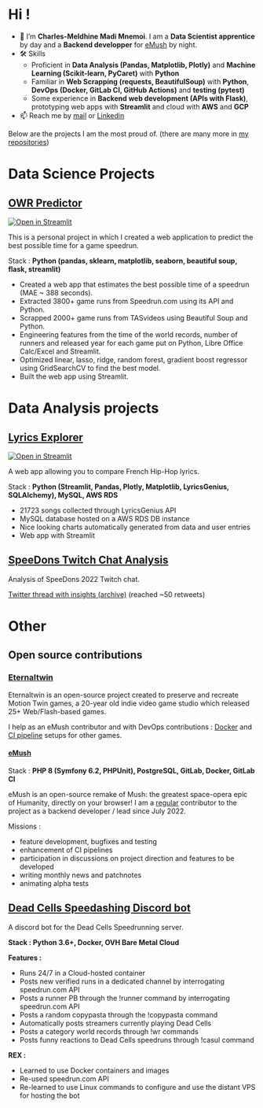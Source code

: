 # Hi !

* 👋 I’m **Charles-Meldhine Madi Mnemoi**. I am a **Data Scientist apprentice** by day and a **Backend developper** for [eMush](https://emush.eternaltwin.org) by night.
* 🛠️ Skills 
    * Proficient in **Data Analysis (Pandas, Matplotlib, Plotly)** and **Machine Learning (Scikit-learn, PyCaret)** with **Python**
    * Familiar in **Web Scrapping (requests, BeautifulSoup)** with **Python**, **DevOps (Docker, GitLab CI, GitHub Actions)** and **testing (pytest)** 
    * Some experience in **Backend web development (APIs with Flask)**, prototyping web apps with **Streamlit** and cloud with **AWS** and **GCP**
* 📫 Reach me by [mail](mailto:charlesmeldhine.madimnemoi@gmail.com) or [Linkedin](www.linkedin.com/in/madi-mnemoi-charles-meldhine-data-scientist-machine-learning-engineer-python-developer)

Below are the projects I am the most proud of. (there are many more in [my repositories](https://github.com/cmnemoi?tab=repositories&q=&type=&language=&sort=stargazers))

# Data Science Projects

## [OWR Predictor](https://github.com/cmmm976/OWREstimator)
[![Open in Streamlit](https://static.streamlit.io/badges/streamlit_badge_black_white.svg)](https://bit.ly/TASPredictor)

This is a personal project in which I created a web application to predict the best possible time for a game speedrun.

Stack : **Python (pandas, sklearn, matplotlib, seaborn, beautiful soup, flask, streamlit)**

* Created a web app that estimates the best possible time of a speedrun (MAE ~ 388 seconds).
* Extracted 3800+ game runs from Speedrun.com using its API and Python.
* Scrapped 2000+ game runs from TASvideos using Beautiful Soup and Python.
* Engineering features from the time of the world records, number of runners and released year for each game put on Python, Libre Office Calc/Excel and Streamlit.
* Optimized linear, lasso, ridge, random forest, gradient boost regressor using GridSearchCV to find the best model.
* Built the web app using Streamlit.

# Data Analysis projects

## [Lyrics Explorer](https://github.com/cmmm976/LyricsExplorator)

[![Open in Streamlit](https://static.streamlit.io/badges/streamlit_badge_black_white.svg)](https://bit.ly/LyricsExplorer)

A web app allowing you to compare French Hip-Hop lyrics.

Stack : **Python (Streamlit, Pandas, Plotly, Matplotlib, LyricsGenius, SQLAlchemy), MySQL, AWS RDS**

* 21723 songs collected through LyricsGenius API
* MySQL database hosted on a AWS RDS DB instance
* Nice looking charts automatically generated from data and user entries
* Web app with Streamlit

## [SpeeDons Twitch Chat Analysis](https://github.com/cmnemoi/SpeeDonsChatAnalysis)

Analysis of SpeeDons 2022 Twitch chat.
 
[Twitter thread with insights (archive)](https://github.com/cmnemoi/cmnemoi/files/9331785/ThreadReader_0_cmnemoi_1518210494095671296.pdf) (reached ~50 retweets)

# Other

## Open source contributions

### [Eternaltwin](https://gitlab.com/eternaltwin)

Eternaltwin is an open-source project created to preserve and recreate Motion Twin games, a 20-year old indie video game studio which released 25+ Web/Flash-based games.

I help as an eMush contributor and with DevOps contributions : [Docker](https://gitlab.com/eternaltwin/kadokadeo/kadokadeo/-/merge_requests/2) and [CI pipeline](https://gitlab.com/eternaltwin/dinocard/dinocard/-/merge_requests/4) setups for other games.

#### [eMush](https://github.com/cmnemoi/eMush/)

Stack : **PHP 8 (Symfony 6.2, PHPUnit), PostgreSQL, GitLab, Docker, GitLab CI**

eMush is an open-source remake of Mush: the greatest space-opera epic of Humanity, directly on your browser! 
I am a [regular](https://github.com/cmnemoi/eMush/commits?author=cmnemoi) contributor to the project as a backend developer / lead since July 2022.

Missions :
- feature development, bugfixes and testing
- enhancement of CI pipelines
- participation in discussions on project direction and features to be developed
- writing monthly news and patchnotes
- animating alpha tests

## [Dead Cells Speedashing Discord bot](https://github.com/cmmm976/DC_Speedashing_bot)
A discord bot for the Dead Cells Speedrunning server.

**Stack : Python 3.6+, Docker, OVH Bare Metal Cloud**

**Features :**
 
 * Runs 24/7 in a Cloud-hosted container
 * Posts new verified runs in a dedicated channel by interrogating speedrun.com API
 * Posts a runner PB through the !runner command by interrogating speedrun.com API
 * Posts a random copypasta through the !copypasta command
 * Automatically posts streamers currently playing Dead Cells
 * Posts a category world records through !wr commands
 * Posts funny reactions to Dead Cells speedruns through !casul command

**REX :**
 * Learned to use Docker containers and images
 * Re-used speedrun.com API
 * Re-learned to use Linux commands to configure and use the distant VPS for hosting the bot

<!---
cmmm976/cmmm976 is a ✨ special ✨ repository because its `README.md` (this file) appears on your GitHub profile.
You can click the Preview link to take a look at your changes.
--->
